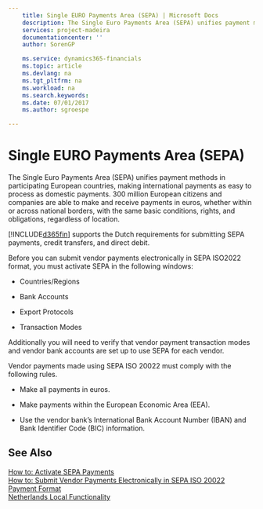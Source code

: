 ```yaml
---
    title: Single EURO Payments Area (SEPA) | Microsoft Docs
    description: The Single Euro Payments Area (SEPA) unifies payment methods in participating European countries, making international payments as easy to process as domestic payments. 300 million European citizens and companies are able to make and receive payments in euros, whether within or across national borders, with the same basic conditions, rights, and obligations, regardless of location.
    services: project-madeira
    documentationcenter: ''
    author: SorenGP

    ms.service: dynamics365-financials
    ms.topic: article
    ms.devlang: na
    ms.tgt_pltfrm: na
    ms.workload: na
    ms.search.keywords:
    ms.date: 07/01/2017
    ms.author: sgroespe

---
```

# Single EURO Payments Area (SEPA)
The Single Euro Payments Area (SEPA) unifies payment methods in participating European countries, making international payments as easy to process as domestic payments. 300 million European citizens and companies are able to make and receive payments in euros, whether within or across national borders, with the same basic conditions, rights, and obligations, regardless of location.  
  
 [!INCLUDE[d365fin](../../includes/d365fin_md.md)] supports the Dutch requirements for submitting SEPA payments, credit transfers, and direct debit.  
  
 Before you can submit vendor payments electronically in SEPA ISO2022 format, you must activate SEPA in the following windows:  
  
-   Countries/Regions  
  
-   Bank Accounts  
  
-   Export Protocols  
  
-   Transaction Modes  
  
 Additionally you will need to verify that vendor payment transaction modes and vendor bank accounts are set up to use SEPA for each vendor.  
  
 Vendor payments made using SEPA ISO 20022 must comply with the following rules.  
  
-   Make all payments in euros.  
  
-   Make payments within the European Economic Area (EEA).  
  
-   Use the vendor bank’s International Bank Account Number (IBAN) and Bank Identifier Code (BIC) information.  
  
## See Also  
 [How to: Activate SEPA Payments](how-to-activate-sepa-payments.md)   
 [How to: Submit Vendor Payments Electronically in SEPA ISO 20022 Payment Format](how-to-submit-vendor-payments-electronically-in-sepa-iso-20022-payment-format.md)   
 [Netherlands Local Functionality](netherlands-local-functionality.md)